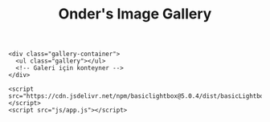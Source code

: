<!DOCTYPE html>
<html lang="en">
  <head>
    <meta charset="UTF-8" />
    <meta name="viewport" content="width=device-width, initial-scale=1.0" />
    <title>Görüntü Galerisi</title>
    <link rel="stylesheet" href="css/styles.css" />
    <link
      rel="stylesheet"
      href="https://cdn.jsdelivr.net/npm/basiclightbox@5.0.4/dist/basicLightbox.min.css"
    />
  </head>

  <body>
    <!-- Başlık Ekliyoruz -->
    <header>
      <h1>Onder's Image Gallery</h1>
    </header>

    <div class="gallery-container">
      <ul class="gallery"></ul>
      <!-- Galeri için konteyner -->
    </div>

    <script src="https://cdn.jsdelivr.net/npm/basiclightbox@5.0.4/dist/basicLightbox.min.js"></script>
    <script src="js/app.js"></script>
  </body>
</html>
